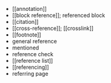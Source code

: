 - [[annotation]]
- [[block reference]]; referenced block
- [[citation]]
- [[cross-reference]]; [[crosslink]]
- [[footnote]]
- general reference
- mentioned
- reference check
- [[reference list]]
- [[referencing]]
- referring page
